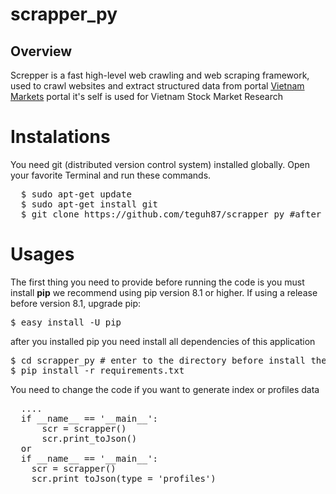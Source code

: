 # scrapper_py

## Overview

Screpper is a fast high-level web crawling and web scraping framework, 
used to crawl websites and extract structured data from portal 
<a href="http://stock.vietnammarkets.com/vietnam-stock-market.php">Vietnam Markets</a>
portal it's self is used for Vietnam Stock Market Research

# Instalations
You need git (distributed version control system) installed globally. Open your favorite Terminal and run these commands.
<pre>
  $ sudo apt-get update
  $ sudo apt-get install git
  $ git clone https://github.com/teguh87/scrapper_py #after git installation just fetch all using git clone
</pre>

# Usages
The first thing you need to provide before running the code is you must install <b>pip</b>
we recommend using pip version 8.1 or higher. If using a release before version 8.1, upgrade pip:
<pre>
$ easy_install -U pip
</pre>

after you installed pip you need install all dependencies of this application
<pre>
$ cd scrapper_py # enter to the directory before install the dependancies
$ pip install -r requirements.txt
</pre>

You need to change the code if you want to generate index or profiles data
<pre>
  ....
  if __name__ == '__main__':
	  scr = scrapper()
	  scr.print_toJson()
  or
  if __name__ == '__main__':
    scr = scrapper()
    scr.print_toJson(type = 'profiles')
</pre>

